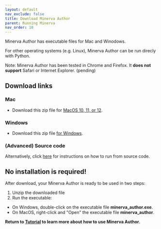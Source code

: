 ```yaml
---
layout: default
nav_exclude: false
title: Download Minerva Author
parent: Running Minerva
nav_order: 10
---
```


Minerva Author has executable files for Mac and Winodows. 

For other operating systems (e.g. Linux), Minerva Author can be run direcly with Python.

Note: Minerva Author has been tested in Chrome and Firefox. It **does not support** Safari or Internet Explorer. (pending)

## Download links

### Mac
* Download this zip file for [MacOS 10, 11, or 12](https://github.com/labsyspharm/minerva-author/releases/download/v1.12.0/minerva_author_macos.zip).

### Windows
* Download this zip file [for Windows](https://github.com/labsyspharm/minerva-author/releases/download/v1.12.0/minerva_author_windows.zip).

### (Advanced) Source code

Alternatively, click [here](https://github.com/labsyspharm/minerva-story/wiki/How-to-run-Minerva-Author%3F-(from-source-code)) for instructions on how to run from source code.

## No installation is required!

After download, your Minerva Author is ready to be used in two steps:

1. Unzip the downloaded file
1. Run the executable:
  - On Windows, double-click on the executable file **minerva_author.exe**.
  - On MacOS, right-click and "Open" the executable file **minerva_author**.

**Return to [Tutorial](../tutorial#step-2-run-minerva-author) to learn more about how to use Minerva Author.**
